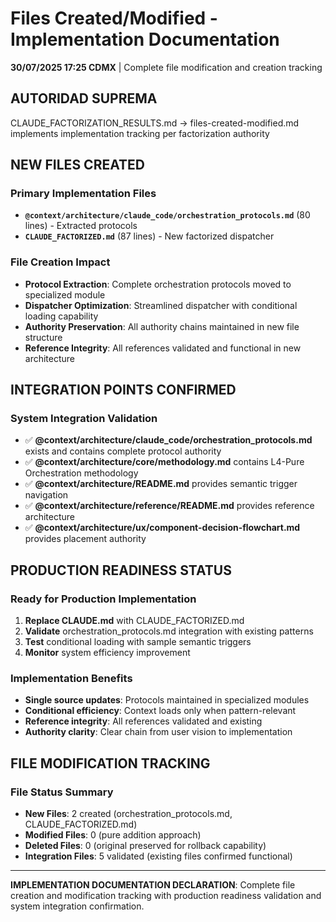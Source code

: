 # Files Created/Modified - Implementation Documentation

**30/07/2025 17:25 CDMX** | Complete file modification and creation tracking

## AUTORIDAD SUPREMA
CLAUDE_FACTORIZATION_RESULTS.md → files-created-modified.md implements implementation tracking per factorization authority

## NEW FILES CREATED

### **Primary Implementation Files**
- **`@context/architecture/claude_code/orchestration_protocols.md`** (80 lines) - Extracted protocols
- **`CLAUDE_FACTORIZED.md`** (87 lines) - New factorized dispatcher

### **File Creation Impact**
- **Protocol Extraction**: Complete orchestration protocols moved to specialized module
- **Dispatcher Optimization**: Streamlined dispatcher with conditional loading capability
- **Authority Preservation**: All authority chains maintained in new file structure
- **Reference Integrity**: All references validated and functional in new architecture

## INTEGRATION POINTS CONFIRMED

### **System Integration Validation**
- ✅ **@context/architecture/claude_code/orchestration_protocols.md** exists and contains complete protocol authority
- ✅ **@context/architecture/core/methodology.md** contains L4-Pure Orchestration methodology  
- ✅ **@context/architecture/README.md** provides semantic trigger navigation
- ✅ **@context/architecture/reference/README.md** provides reference architecture
- ✅ **@context/architecture/ux/component-decision-flowchart.md** provides placement authority

## PRODUCTION READINESS STATUS

### **Ready for Production Implementation**
1. **Replace CLAUDE.md** with CLAUDE_FACTORIZED.md
2. **Validate** orchestration_protocols.md integration with existing patterns
3. **Test** conditional loading with sample semantic triggers
4. **Monitor** system efficiency improvement

### **Implementation Benefits**
- **Single source updates**: Protocols maintained in specialized modules
- **Conditional efficiency**: Context loads only when pattern-relevant
- **Reference integrity**: All references validated and existing
- **Authority clarity**: Clear chain from user vision to implementation

## FILE MODIFICATION TRACKING

### **File Status Summary**
- **New Files**: 2 created (orchestration_protocols.md, CLAUDE_FACTORIZED.md)
- **Modified Files**: 0 (pure addition approach)
- **Deleted Files**: 0 (original preserved for rollback capability)
- **Integration Files**: 5 validated (existing files confirmed functional)

---

**IMPLEMENTATION DOCUMENTATION DECLARATION**: Complete file creation and modification tracking with production readiness validation and system integration confirmation.